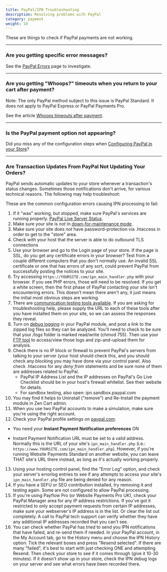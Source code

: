 ```yaml
---
title: PayPal/IPN Troubleshooting
description: Resolving problems with PayPal 
category: payment
weight: 10
---
```


These are things to check if PayPal payments are not working.

---
### Are you getting specific error messages?
See the [PayPal Errors](/user/payment/paypal_errors/) page to investigate.

---
### Are you getting "Whoops?" timeouts when you return to your cart after payment? 

Note: The only PayPal method subject to this issue is PayPal Standard.  It does not apply to PayPal Express or PayPal Payments Pro. 

See the article [Whoops timeouts after payment](/user/payment/payment_whoops_timeouts/). 

---
### Is the PayPal payment option not appearing?
Did you miss any of the configuration steps when [Configuring PayPal in your Store](/user/payment/paypal_express_checkout/)?

---
### Are Transaction Updates From PayPal Not Updating Your Orders?

PayPal sends automatic updates to your store whenever a transaction's status changes. Sometimes those notifications don't arrive, for various technical reasons. The following may help troubleshoot:

These are the common configuration errors causing IPN processing to fail:

1.  If it "was" working, but stopped, make sure PayPal's services are running properly. [PayPal Live Server Status](https://www.paypal-status.com/product/production).
2.  Make sure your site is *not* in [down-for-maintenance mode](/user/running/down_for_maintenance).
3.  Make sure your site does *not* have password-protection via .htaccess in order to get to the "store" area.
4.  Check with your host that the server is able to do outbound TLS connections
5.  Use your browser and go to the Login page of your store. If the page is SSL, do you get any certificate errors in your browser? Test from a couple different computers that you don't normally use. An invalid SSL certificate or one that has errors of any sort, could prevent PayPal from successfully posting the notices to your site.
6.  Try accessing `https://YOURSITE.com/ipn_main_handler.php` with your browser. If you see PHP errors, those will need to be resolved. If you get a white screen, then the first phase of PayPal contacting your site isn't encountering errors. This doesn't mean there aren't any, it just means the initial most obvious steps are working.
7.  There are [communication testing tools available](/user/troubleshooting/communication_issues/). If you are asking for troubleshooting help, please supply the URL to each of these tools after you have installed them on your site, so we can assess the responses they reveal.
8.  Turn on [debug logging](/user/troubleshooting/paypal_debug_logging/) in your PayPal module, and post a link to the zipped log files so they can be analyzed. You'll need to check to be sure that your _/logs_ folder is marked read/write (chmod 755). Then use your [FTP tool](/user/first_steps/useful_tools/#ftp-tools) to access/view those logs and zip-and-upload them for analysis.
9.  Check there is no IP block or firewall to prevent PayPal's servers from talking to your server (your host should check this, and you should check any blocking you may have done via your control panel. Also check .htaccess for any _deny from_ statements and be sure none of them are addresses related to PayPal.
    *   PayPal IP Address List and the IP addresses on PayPal's Go Live Checklist should be in your host's firewall whitelist.  See their website for details. 
    *   For sandbox testing, also open: ipn.sandbox.paypal.com
10.  You may find it helps to Uninstall ("remove") and Re-Install the payment module in Zen Cart admin.
11.  When you use two PayPal accounts to make a simulation, make sure you're using the right account.
12.  Check your PayPal profile settings on [paypal.com](http://paypal.com/): 

*   You need your **Instant Payment Notification preferences** ON

*   Instant Payment Notification URL must be set to a valid address. Normally this is the URL of your site's `ipn_main_handler.php` (i.e.: `https://www.YOURSITE.com/ipn_main_handler.php`). However, if you're running Website Payments Standard on another website, you can leave THAT site's URL there instead, as long as it's actually working properly.

13.  Using your hosting control panel, find the "Error Log" option, and check your server's errorlog entries to see if any attempts to access your site's `ipn_main_handler.php` file are being denied for any reason.
14.  If you have a SEFU or SEO contribution installed, try removing it and testing again. Some are not configured to allow PayPal processing.
15.  If you're using Payflow Pro (or Website Payments Pro UK), check your PayPal Manager area for any IP address restrictions. If you've got it restricted to only accept payment requests from certain IP addresses, make sure your webserver's IP address is in the list. Or clear the list out completely. A call to PayPal tech support can verify whether they have any additional IP addresses recorded that you can't see.
16.  You can check whether PayPal has tried to send you IPN notifications that have failed, and re-send them if needed. In your PayPal account, in the My Account tab, go to the History menu and choose the IPN History option. Tick the relevant boxes and press "Resend selected". If there are many "failed", it's best to start with just checking ONE and attempting Resend. Then check your store to see if it comes through (give it 10-30 minutes). If it doesn't show up in your store, check the IPN debug logs on your server and see what errors have been recorded there.
